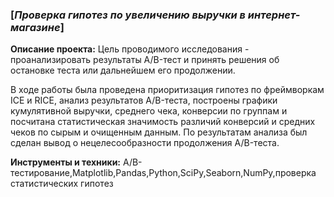 ### [*Проверка гипотез по увеличению выручки в интернет-магазине*]
**Описание проекта:**
Цель проводимого исследования - проанализировать результаты A/B-тест и принять решения об остановке теста или дальнейшем его продолжении.

В ходе работы была проведена приоритизация гипотез по фреймворкам ICE и RICE, анализ
результатов A/B-теста, построены графики кумулятивной выручки, среднего чека,
конверсии по группам и посчитана статистическая значимость различий конверсий
и средних чеков по сырым и очищенным данным. 
По результатам анализа был сделан вывод о нецелесообразности продолжения A/B-теста. 

**Инструменты и техники:**
A/B-тестирование,Matplotlib,Pandas,Python,SciPy,Seaborn,NumPy,проверка статистических гипотез






